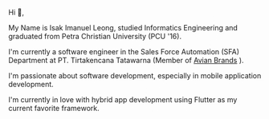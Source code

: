 Hi 👋,

My Name is Isak Imanuel Leong, studied Informatics Engineering and graduated from Petra Christian University (PCU '16).

I'm currently a software engineer in the Sales Force Automation (SFA) Department at PT. Tirtakencana Tatawarna (Member of [Avian Brands](https://avianbrands.com/) ).

I'm passionate about software development, especially in mobile application development.

I'm currently in love with hybrid app development using Flutter as my current favorite framework.
